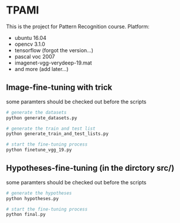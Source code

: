 # TPAMI
This is the project for Pattern Recognition course.
Platform:
- ubuntu 16.04
- opencv 3.1.0
- tensorflow (forgot the version...)
- pascal voc 2007
- imagenet-vgg-verydeep-19.mat
- and more (add later...)

## Image-fine-tuning with trick
some paramters should be checked out before the scripts

```sh
# generate the datasets
python generate_datasets.py

# generate the train and test list
python generate_train_and_test_lists.py

# start the fine-tuning process
python finetune_vgg_19.py
```

## Hypotheses-fine-tuning (in the dirctory src/)
some paramters should be checked out before the scripts

```sh
# generate the hypotheses
python hypotheses.py

# start the fine-tuning process
python final.py
```
